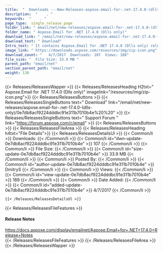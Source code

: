 ```yaml
---
title:  "  Downloads ---New-Releases-aspose.email-for-.net-17.4.0-(dlls-only) . " 
description:  "    . " 
keywords:  "    . " 
page_type:  single_release_page
folder_link: " email/net/new-releases/aspose.email-for-.net-17.4.0-(dlls-only)/"
folder_name: " Aspose.Email for .NET 17.4.0 (Dlls only)"
download_link: " /email/net/new-releases/aspose.email-for-.net-17.4.0-(dlls-only)/0e7db8acf9224dddbc91e311b7010b4e"
download_text: " Download"
Intro_text: " It contains Aspose.Email for .NET 17.4.0 (Dlls only) release."
image_link: " https://downloads.aspose.com/resources/img/zip-icon.png"
download_count: "   4/7/2017  Downloads: 107  Views: 188"
file_size: "  File Size: 33.9 MB "
parent_path: "email/net"
section_parent_path: "email/net"
weight: 130 
---
```


{{< Releases/ReleasesWapper >}}
  {{< Releases/ReleasesHeading H2txt=" Aspose.Email for .NET 17.4.0 (Dlls only)" imagelink="/resources/img/zip-icon.png">}}
  {{< Releases/ReleasesButtons >}}
    {{< Releases/ReleasesSingleButtons text=" Download" link="/email/net/new-releases/aspose.email-for-.net-17.4.0-(dlls-only)/0e7db8acf9224dddbc91e311b7010b4e%20%20" >}}
    {{< Releases/ReleasesSingleButtons text=" Support Forum " link="https://forum.aspose.com/c/email" >}}
  {{< Releases/ReleasesButtons >}}
  {{< Releases/ReleasesFileArea >}}
    {{< Releases/ReleasesHeading h4txt="File Details">}}
    {{< Releases/ReleasesDetailsUl >}}
            {{< Common/li  >}} Downloads: {{< /Common/li >}} 
      {{< Common/li id="dwn-update-0e7db8acf9224dddbc91e311b7010b4e" >}} 107 {{< /Common/li >}} 
      {{< Common/li  >}} File Size: {{< /Common/li >}} 
      {{< Common/li id="size-update-0e7db8acf9224dddbc91e311b7010b4e" >}} 33.9 MB {{< /Common/li >}} 
      {{< Common/li  >}} Posted By: {{< /Common/li >}} 
      {{< Common/li id="author-update-0e7db8acf9224dddbc91e311b7010b4e" >}} DmitryS {{< /Common/li >}} 
      {{< Common/li  >}} Views: {{< /Common/li >}} 
      {{< Common/li id="view-update-0e7db8acf9224dddbc91e311b7010b4e" >}} 189 {{< /Common/li >}} 
      {{< Common/li  >}} Date Added: {{< /Common/li >}} 
      {{< Common/li id="added-update-0e7db8acf9224dddbc91e311b7010b4e" >}} 4/7/2017 {{< /Common/li >}} 

    {{< /Releases/ReleasesDetailsUl >}}

  {{< Releases/ReleasesFileFeatures >}}
      <h4>Release Notes</h4><div><a href="https://docs.aspose.com/display/emailnet/Aspose.Email+for+.NET+17.4.0+Release+Notes">https://docs.aspose.com/display/emailnet/Aspose.Email+for+.NET+17.4.0+Release+Notes</a></div>
  {{< /Releases/ReleasesFileFeatures >}}
 {{< /Releases/ReleasesFileArea >}}
{{< /Releases/ReleasesWapper >}}


